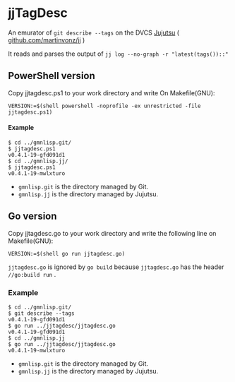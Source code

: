 jjTagDesc
=========

An emurator of `git describe --tags` on the DVCS [Jujutsu](https://martinvonz.github.io/jj/) ( [github.com/martinvonz/jj](https://github.com/martinvonz/jj) )

It reads and parses the output of `jj log --no-graph -r "latest(tags())::"`

PowerShell version
------------------

Copy jjtagdesc.ps1 to your work directory and write On Makefile(GNU):

```
VERSION:=$(shell powershell -noprofile -ex unrestricted -file jjtagdesc.ps1)
```

#### Example

```
$ cd ../gmnlisp.git/
$ jjtagdesc.ps1
v0.4.1-19-gfd091d1
$ cd ../gmnlisp.jj/
$ jjtagdesc.ps1
v0.4.1-19-mwlxturo
```

+ `gmnlisp.git` is the directory managed by Git.
+ `gmnlisp.jj` is the directory managed by Jujutsu.

Go version
----------

Copy jjtagdesc.go to your work directory and write the following line on Makefile(GNU):

```
VERSION:=$(shell go run jjtagdesc.go)
```

`jjtagdesc.go` is ignored by `go build` because `jjtagdesc.go` has the header `//go:build run` .

### Example

```
$ cd ../gmnlisp.git/
$ git describe --tags
v0.4.1-19-gfd091d1
$ go run ../jjtagdesc/jjtagdesc.go
v0.4.1-19-gfd091d1
$ cd ../gmnlisp.jj
$ go run ../jjtagdesc/jjtagdesc.go
v0.4.1-19-mwlxturo
```

+ `gmnlisp.git` is the directory managed by Git.
+ `gmnlisp.jj` is the directory managed by Jujutsu.
